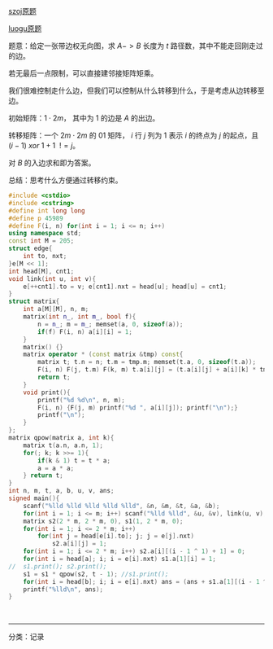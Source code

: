   
  
[szoj原题](http://www.szoj.net/problem/3177)  
  
[luogu原题](https://www.luogu.com.cn/problem/P2151)  
  
题意：给定一张带边权无向图，求 $A->B$ 长度为 $t$ 路径数，其中不能走回刚走过的边。  
  
若无最后一点限制，可以直接建邻接矩阵矩乘。  
  
我们很难控制走什么边，但我们可以控制从什么转移到什么，于是考虑从边转移至边。  
  
初始矩阵：$1 \cdot 2m$， 其中为 $1$ 的边是 $A$ 的出边。  
  
转移矩阵：一个 $2m \cdot 2m$ 的 $01$ 矩阵， $i$ 行 $j$ 列为 $1$ 表示 $i$ 的终点为 $j$ 的起点，且 $(i-1) \ xor \ 1 + 1 \ \ != j$。  
  
对 $B$ 的入边求和即为答案。  
  
总结：思考什么方便通过转移约束。  
```cpp  
#include <cstdio>  
#include <cstring>  
#define int long long  
#define p 45989  
#define F(i, n) for(int i = 1; i <= n; i++)  
using namespace std;  
const int M = 205;  
struct edge{  
    int to, nxt;  
}e[M << 1];  
int head[M], cnt1;  
void link(int u, int v){  
    e[++cnt1].to = v; e[cnt1].nxt = head[u]; head[u] = cnt1;  
}  
struct matrix{  
    int a[M][M], n, m;  
    matrix(int n_, int m_, bool f){  
        n = n_; m = m_; memset(a, 0, sizeof(a));  
        if(f) F(i, n) a[i][i] = 1;  
    }  
    matrix() {}  
    matrix operator * (const matrix &tmp) const{  
        matrix t; t.n = n; t.m = tmp.m; memset(t.a, 0, sizeof(t.a));  
        F(i, n) F(j, t.m) F(k, m) t.a[i][j] = (t.a[i][j] + a[i][k] * tmp.a[k][j]) % p;  
        return t;  
    }  
    void print(){  
        printf("%d %d\n", n, m);  
        F(i, n) {F(j, m) printf("%d ", a[i][j]); printf("\n");}  
        printf("\n");  
    }  
};  
matrix qpow(matrix a, int k){  
    matrix t(a.n, a.n, 1);  
    for(; k; k >>= 1){  
        if(k & 1) t = t * a;  
        a = a * a;   
    } return t;  
}  
int n, m, t, a, b, u, v, ans;  
signed main(){  
    scanf("%lld %lld %lld %lld %lld", &n, &m, &t, &a, &b);  
    for(int i = 1; i <= m; i++) scanf("%lld %lld", &u, &v), link(u, v), link(v, u);  
    matrix s2(2 * m, 2 * m, 0), s1(1, 2 * m, 0);  
    for(int i = 1; i <= 2 * m; i++)  
        for(int j = head[e[i].to]; j; j = e[j].nxt)  
            s2.a[i][j] = 1;  
    for(int i = 1; i <= 2 * m; i++) s2.a[i][(i - 1 ^ 1) + 1] = 0;  
    for(int i = head[a]; i; i = e[i].nxt) s1.a[1][i] = 1;  
//  s1.print(); s2.print();  
    s1 = s1 * qpow(s2, t - 1); //s1.print();  
    for(int i = head[b]; i; i = e[i].nxt) ans = (ans + s1.a[1][(i - 1 ^ 1) + 1]) % p;  
    printf("%lld\n", ans);  
}  
```  
<br>  
  

-----
分类：记录
